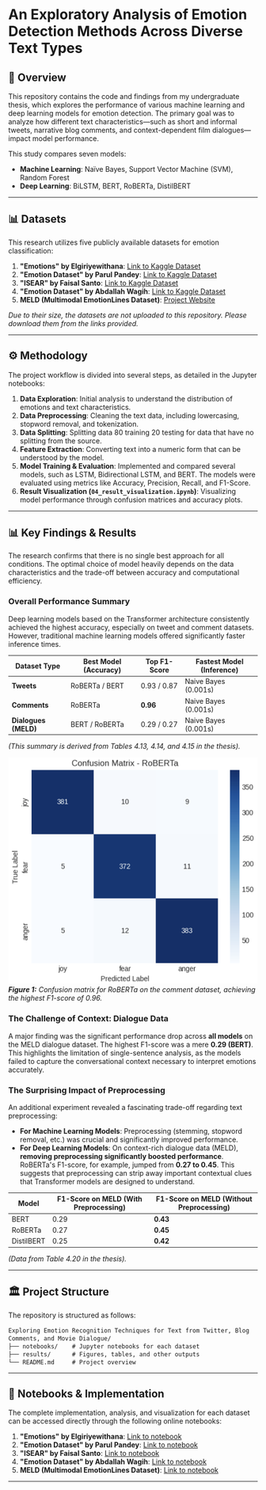# An Exploratory Analysis of Emotion Detection Methods Across Diverse Text Types

## 📝 Overview

This repository contains the code and findings from my undergraduate thesis, which explores the performance of various machine learning and deep learning models for emotion detection. The primary goal was to analyze how different text characteristics—such as short and informal tweets, narrative blog comments, and context-dependent film dialogues—impact model performance.

This study compares seven models:
* **Machine Learning**: Naïve Bayes, Support Vector Machine (SVM), Random Forest
* **Deep Learning**: BiLSTM, BERT, RoBERTa, DistilBERT
  
---

## 📊 Datasets

This research utilizes five publicly available datasets for emotion classification:

1.  **"Emotions" by Elgiriyewithana**: [Link to Kaggle Dataset](https://www.kaggle.com/datasets/nelgiriyewithana/emotions)
2.  **"Emotion Dataset" by Parul Pandey**: [Link to Kaggle Dataset](https://www.kaggle.com/datasets/parulpandey/emotion-dataset)
3.  **"ISEAR" by Faisal Santo**: [Link to Kaggle Dataset](https://www.kaggle.com/datasets/faisalsanto007/isear-dataset/data)
4.  **"Emotion Dataset" by Abdallah Wagih**: [Link to Kaggle Dataset](https://www.kaggle.com/datasets/abdallahwagih/emotion-dataset)
5.  **MELD (Multimodal EmotionLines Dataset)**: [Project Website](https://affective-meld.github.io/)

*Due to their size, the datasets are not uploaded to this repository. Please download them from the links provided.*

---

## ⚙️ Methodology

The project workflow is divided into several steps, as detailed in the Jupyter notebooks:

1.  **Data Exploration**: Initial analysis to understand the distribution of emotions and text characteristics.
2.  **Data Preprocessing**: Cleaning the text data, including lowercasing, stopword removal, and tokenization.
3.  **Data Splitting**: Splitting data 80 training 20 testing for data that have no splitting from the source.
4.  **Feature Extraction**: Converting text into a numeric form that can be understood by the model.
5.  **Model Training & Evaluation**: Implemented and compared several models, such as LSTM, Bidirectional LSTM, and BERT. The models were evaluated using metrics like Accuracy, Precision, Recall, and F1-Score.
6.  **Result Visualization (`04_result_visualization.ipynb`)**: Visualizing model performance through confusion matrices and accuracy plots.

---
## 📊 Key Findings & Results

The research confirms that there is no single best approach for all conditions. The optimal choice of model heavily depends on the data characteristics and the trade-off between accuracy and computational efficiency.

### Overall Performance Summary

Deep learning models based on the Transformer architecture consistently achieved the highest accuracy, especially on tweet and comment datasets. However, traditional machine learning models offered significantly faster inference times.

| Dataset Type      | Best Model (Accuracy) | Top F1-Score | Fastest Model (Inference) |
| ----------------- | --------------------- | ------------ | ------------------------- |
| **Tweets** | RoBERTa / BERT        | 0.93 / 0.87  | Naive Bayes (0.001s)      |
| **Comments** | RoBERTa               | **0.96** | Naive Bayes (0.001s)      |
| **Dialogues (MELD)** | BERT / RoBERTa        | 0.29 / 0.27  | Naive Bayes (0.001s)      |

*(This summary is derived from Tables 4.13, 4.14, and 4.15 in the thesis).*

![Best Confusion Matrix](results/figures/roberta_comment_dataset_matrix.png)
_**Figure 1:** Confusion matrix for RoBERTa on the comment dataset, achieving the highest F1-score of 0.96._

### The Challenge of Context: Dialogue Data

A major finding was the significant performance drop across **all models** on the MELD dialogue dataset. The highest F1-score was a mere **0.29 (BERT)**. This highlights the limitation of single-sentence analysis, as the models failed to capture the conversational context necessary to interpret emotions accurately.

### The Surprising Impact of Preprocessing

An additional experiment revealed a fascinating trade-off regarding text preprocessing:

* **For Machine Learning Models**: Preprocessing (stemming, stopword removal, etc.) was crucial and significantly improved performance.
* **For Deep Learning Models**: On context-rich dialogue data (MELD), **removing preprocessing significantly boosted performance**. RoBERTa's F1-score, for example, jumped from **0.27 to 0.45**. This suggests that preprocessing can strip away important contextual clues that Transformer models are designed to understand.

| Model     | F1-Score on MELD (With Preprocessing) | F1-Score on MELD (Without Preprocessing) |
| --------- | ------------------------------------- | ---------------------------------------- |
| BERT      | 0.29                                  | **0.43** |
| RoBERTa   | 0.27                                  | **0.45** |
| DistilBERT| 0.25                                  | **0.42** |

*(Data from Table 4.20 in the thesis).*

---
## 🏛️ Project Structure
The repository is structured as follows:

```
Exploring Emotion Recognition Techniques for Text from Twitter, Blog Comments, and Movie Dialogue/
├── notebooks/    # Jupyter notebooks for each dataset
├── results/      # Figures, tables, and other outputs
└── README.md     # Project overview
```

---

## 🚀 Notebooks & Implementation
The complete implementation, analysis, and visualization for each dataset can be accessed directly through the following online notebooks:

1.  **"Emotions" by Elgiriyewithana**: [Link to notebook](https://www.kaggle.com/code/hilqudz/emotionssss)
2.  **"Emotion Dataset" by Parul Pandey**: [Link to notebook](https://www.kaggle.com/code/hilqudz/zip-dataset)
3.  **"ISEAR" by Faisal Santo**: [Link to notebook](https://colab.research.google.com/drive/1EW7uu9XOTzgU5QhmS6TRN9U76pRaIHHv?usp=sharing)
4.  **"Emotion Dataset" by Abdallah Wagih**: [Link to notebook](https://colab.research.google.com/drive/1xnLPPszFoIRGZXVlxf1eYRsePCqE6-00?usp=sharing)
5.  **MELD (Multimodal EmotionLines Dataset)**: [Link to notebook](https://www.kaggle.com/code/hilqudz/melddd-ok)

---
